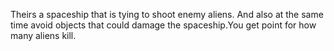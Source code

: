 Theirs a spaceship that is tying to shoot enemy aliens. And also at the same time avoid objects that could damage the spaceship.You get point for how many aliens kill.